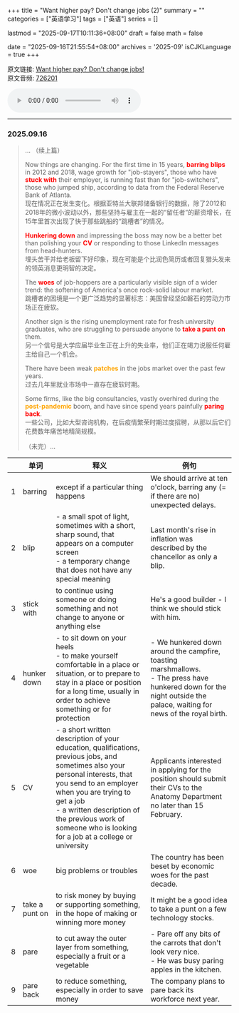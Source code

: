 +++
title = "Want higher pay? Don't change jobs (2)"
summary = ""
categories = ["英语学习"]
tags = ["英语"]
series = []

lastmod = "2025-09-17T10:11:36+08:00"
draft = false
math = false

date = "2025-09-16T21:55:54+08:00"
archives = '2025-09'
isCJKLanguage = true
+++

原文链接: [Want higher pay? Don't change jobs!](https://waikan.kekenet.com/#/waikanlisten/23/726201)  
原文音频: [726201 ](https://k7.kekenet.com/Sound/2025/08/444yw_2736917HnK.mp3)

<audio controls loop>
  <source src="https://k7.kekenet.com/Sound/2025/08/444yw_2736917HnK.mp3">
</audio>

---

### 2025.09.16

> ...
>（续上篇）
>
> Now things are changing. For the first time in 15 years, <strong style="color: red">barring</strong> <strong style="color: red">blips</strong> in 2012 and 2018, wage growth for "job-stayers", those who have <strong style="color:red">stuck with</strong> their employer, is running fast than for "job-switchers", those who jumped ship, according to data from the Federal Reserve Bank of Atlanta.  
> 现在情况正在发生变化。根据亚特兰大联邦储备银行的数据，除了2012和2018年的微小波动以外，那些坚持与雇主在一起的“留任者”的薪资增长，在15年里首次出现了快于那些跳船的“跳槽者”的情况。
>
> <strong style="color: red">Hunkering down</strong> and impressing the boss may now be a better bet than polishing your <strong style="color: red">CV</strong> or responding to those LinkedIn messages from head-hunters.  
> 埋头苦干并给老板留下好印象，现在可能是个比润色简历或者回复猎头发来的领英消息更明智的决定。
>
> The <strong style="color: red">woes</strong> of job-hoppers are a particularly visible sign of a wider trend: the softening of America's once rock-solid labour market.  
> 跳槽者的困境是一个更广泛趋势的显著标志：美国曾经坚如磐石的劳动力市场正在疲软。
>
> Another sign is the rising unemployment rate for fresh university graduates, who are struggling to persuade anyone to <strong style="color: red">take a punt on</strong> them.  
> 另一个信号是大学应届毕业生正在上升的失业率，他们正在竭力说服任何雇主给自己一个机会。
>
> There have been weak <strong style="color: orange">patches</strong> in the jobs market over the past few years.  
> 过去几年里就业市场中一直存在疲软时期。
>
> Some firms, like the big consultancies, vastly overhired during the <strong style="color: orange">post-pandemic</strong> boom, and  have since spend years painfully <strong style="color: red">paring back</strong>.  
> 一些公司，比如大型咨询机构，在后疫情繁荣时期过度招聘，从那以后它们花费数年痛苦地精简规模。
>
> （未完）...


| | 单词 | 释义 | 例句 |
| --- | --- | --- | --- |
| 1 | barring | except if a particular thing happens | We should arrive at ten o'clock, barring any (= if there are no) unexpected delays. |
| 2 | blip | - a small spot of light, sometimes with a short, sharp sound, that appears on a computer screen <br> - a temporary change that does not have any special meaning | Last month's rise in inflation was described by the chancellor as only a blip. |
| 3 | stick with | to continue using someone or doing something and not change to anyone or anything else | He's a good builder - I think we should stick with him. |
| 4 | hunker down | - to sit down on your heels <br> - to make yourself comfortable in a place or situation, or to prepare to stay in a place or position for a long time, usually in order to achieve something or for protection | - We hunkered down around the campfire, toasting marshmallows. <br> - The press have hunkered down for the night outside the palace, waiting for news of the royal birth. |
| 5 | CV | - a short written description of your education, qualifications, previous jobs, and sometimes also your personal interests, that you send to an employer when you are trying to get a job <br> - a written description of the previous work of someone who is looking for a job at a college or university | Applicants interested in applying for the position should submit their CVs to the Anatomy Department no later than 15 February. |
| 6 | woe | big problems or troubles | The country has been beset by economic woes for the past decade. |
| 7 | take a punt on | to risk money by buying or supporting something, in the hope of making or winning more money | It might be a good idea to take a punt on a few technology stocks. |
| 8 | pare | to cut away the outer layer from something, especially a fruit or a vegetable | - Pare off any bits of the carrots that don't look very nice. <br> - He was busy paring apples in the kitchen. |
| 9 | pare back | to reduce something, especially in order to save money | The company plans to pare back its workforce next year. |
